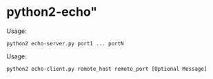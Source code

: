 # python2-echo"

Usage:
```
python2 echo-server.py port1 ... portN
```
Usage:
```
python2 echo-client.py remote_host remote_port [Optional Message]
```